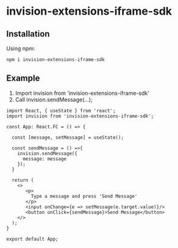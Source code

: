 # invision-extensions-iframe-sdk

## Installation

Using npm:
```
npm i invision-extensions-iframe-sdk
```

## Example
1) Import invision from 'invision-extensions-iframe-sdk'
2) Call invision.sendMessage(...);
``` TSX
import React, { useState } from 'react';
import invision from 'invision-extensions-iframe-sdk';

const App: React.FC = () => {

  const [message, setMessage] = useState();

  const sendMessage = () =>{    
    invision.sendMessage({
      message: message
    });
  }

  return (
    <>     
       <p>
         Type a message and press 'Send Message'
       </p>
       <input onChange={e => setMessage(e.target.value)}/>
       <button onClick={sendMessage}>Send Message</button>      
    </>
  );
}

export default App;
```